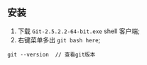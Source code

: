 ## 安装
1. 下载 `Git-2.5.2.2-64-bit.exe` shell 客户端;
2. 右键菜单多出 `git bash here`;

```git
git --version  // 查看git版本
```
